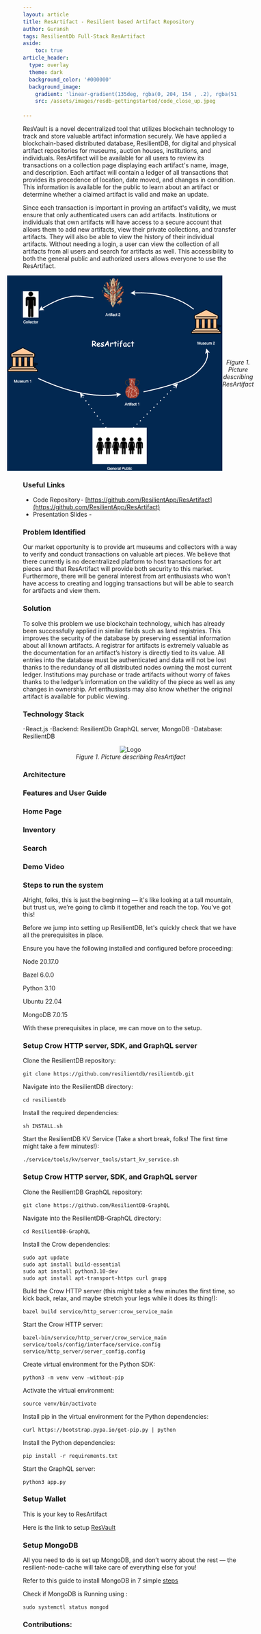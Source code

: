 ```yaml
---
layout: article 
title: ResArtifact - Resilient based Artifact Repository
author: Guransh
tags: ResilientDb Full-Stack ResArtifact
aside:
    toc: true
article_header:
  type: overlay
  theme: dark
  background_color: '#000000'
  background_image:
    gradient: 'linear-gradient(135deg, rgba(0, 204, 154 , .2), rgba(51, 154, 154, .2))'
    src: /assets/images/resdb-gettingstarted/code_close_up.jpeg

---
```


ResVault is a novel decentralized tool that utilizes blockchain technology to track and store valuable artifact information securely. We have applied a blockchain-based distributed database, ResilientDB, for digital and physical artifact repositories for museums, auction houses,  institutions, and individuals. ResArtifact will be available for all users to review its transactions on a collection page displaying each artifact's name, image, and description. Each artifact will contain a ledger of all transactions that provides its precedence of location, date moved, and changes in condition.  This information is available for the public to learn about an artifact or determine whether a claimed artifact is valid and make an update.

Since each transaction is important in proving an artifact's validity, we must ensure that only authenticated users can add artifacts. Institutions or individuals that own artifacts will have access to a secure account that allows them to add new artifacts, view their private collections, and transfer artifacts. They will also be able to view the history of their individual artifacts. Without needing a login, a user can view the collection of all artifacts from all users and search for artifacts as well. This accessibility to both the general public and authorized users allows everyone to use the ResArtifact.


<div style="display: flex; justify-content: center; align-items: center; width: 100%; text-align: center;">
    <img src="/public/img/resartifact_diagram.png" alt="Logo"/>
    <br>
    <em>Figure 1. Picture describing ResArtifact</em>
</div>

### Useful Links
- Code Repository - [https://github.com/ResilientApp/ResArtifact](https://github.com/ResilientApp/ResArtifact)
- Presentation Slides - 


### Problem Identified
Our market opportunity is to provide art museums and collectors with a way to verify and conduct transactions on valuable art pieces. We believe that there currently is no decentralized platform to host transactions for art pieces and that ResArtifact will provide both security to this market. Furthermore, there will be general interest from art enthusiasts who won’t have access to creating and logging transactions but will be able to search for artifacts and view them.


### Solution
To solve this problem we use blockchain technology, which has already been successfully applied in similar fields such as land registries. This improves the security of the database by preserving essential information about all known artifacts. A registrar for artifacts is extremely valuable as the documentation for an artifact’s history is directly tied to its value. All entries into the database must be authenticated and data will not be lost thanks to the redundancy of all distributed nodes owning the most current ledger. Institutions may purchase or trade artifacts without worry of fakes thanks to the ledger’s information on the validity of the piece as well as any changes in ownership. Art enthusiasts may also know whether the original artifact is available for public viewing.



### Technology Stack
-React.js 
-Backend: ResilientDb GraphQL server, MongoDB
-Database: ResilientDB

<p style="text-align:center;">
    <img src="/assets/images/resvault/logo.png" alt="Logo"/>
    <br>
    <em>Figure 1. Picture describing ResArtifact
    </em>
</p>


### Architecture



### Features and User Guide

### Home Page



### Inventory


### Search


### Demo Video


### Steps to run the system

Alright, folks, this is just the beginning — it's like looking at a tall mountain, but trust us, we’re going to climb it together and reach the top. You’ve got this!

Before we jump into setting up ResilientDB, let's quickly check that we have all the prerequisites in place.

Ensure you have the following installed and configured before proceeding:

Node 20.17.0

Bazel 6.0.0

Python 3.10

Ubuntu 22.04

MongoDB 7.0.15

With these prerequisites in place, we can move on to the setup.



### Setup Crow HTTP server, SDK, and GraphQL server
Clone the ResilientDB repository:

    git clone https://github.com/resilientdb/resilientdb.git

Navigate into the ResilientDB directory:
    
    cd resilientdb

Install the required dependencies:
    
    sh INSTALL.sh

Start the ResilientDB KV Service (Take a short break, folks! The first time might take a few minutes!):
    
    ./service/tools/kv/server_tools/start_kv_service.sh

### Setup Crow HTTP server, SDK, and GraphQL server
Clone the ResilientDB GraphQL repository:
    
    git clone https://github.com/ResilientDB-GraphQL
    
Navigate into the ResilientDB-GraphQL directory:
    
    cd ResilientDB-GraphQL

Install the Crow dependencies:
    
    sudo apt update
    sudo apt install build-essential
    sudo apt install python3.10-dev
    sudo apt install apt-transport-https curl gnupg

Build the Crow HTTP server (this might take a few minutes the first time, so kick back, relax, and maybe stretch your legs while it does its thing!):

   
    bazel build service/http_server:crow_service_main

Start the Crow HTTP server:
    
    bazel-bin/service/http_server/crow_service_main service/tools/config/interface/service.config service/http_server/server_config.config

Create virtual environment for the Python SDK:
    
    python3 -m venv venv –without-pip

Activate the virtual environment:
    
    source venv/bin/activate

Install pip in the virtual environment for the Python dependencies:
    
    curl https://bootstrap.pypa.io/get-pip.py | python

Install the Python dependencies:
    
    pip install -r requirements.txt

Start the GraphQL server:
    
    python3 app.py



### Setup Wallet
This is your key to ResArtifact

Here is the link to setup [ResVault](https://blog.resilientdb.com/2023/09/21/ResVault.html#prerequisites)



### Setup MongoDB
All you need to do is set up MongoDB, and don’t worry about the rest — the resilient-node-cache will take care of everything else for you!

Refer to this guide to install MongoDB in 7 simple [steps](https://www.cherryservers.com/blog/install-mongodb-ubuntu-22-04)



Check if MongoDB is Running using :
    
    sudo systemctl status mongod







### Contributions:

